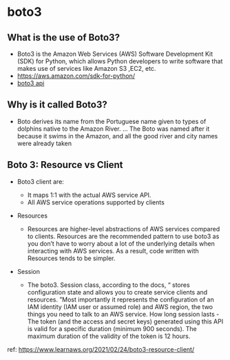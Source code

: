 # boto3
## What is the use of Boto3?
  - Boto3 is the Amazon Web Services (AWS) Software Development Kit (SDK) for Python, which allows Python developers to write software that makes use of services like Amazon S3 ,EC2, etc.
  - https://aws.amazon.com/sdk-for-python/
  - [boto3 api](https://boto3.amazonaws.com/v1/documentation/api/latest/reference/services/index.html)
    
## Why is it called Boto3? 
  - Boto derives its name from the Portuguese name given to types of dolphins native to the Amazon River. ... The Boto was named after it because it swims in the Amazon, and all the good river and city names were already taken

## Boto 3: Resource vs Client
- Boto3 client are:
  - It maps 1:1 with the actual AWS service API.
  - All AWS service operations supported by clients
    
- Resources
  - Resources are higher-level abstractions of AWS services compared to clients. Resources are 
    the recommended pattern to use boto3 as you don’t have to worry about a lot of the underlying
    details when interacting with AWS services. As a result, code written with Resources tends to
    be simpler.

- Session
  - The boto3. Session class, according to the docs, “ stores configuration state and allows you to create service clients and resources.
    ”Most importantly it represents the configuration of an IAM identity (IAM user or assumed role) and AWS region, the two things you 
    need to talk to an AWS service. How long session lasts - The token (and the access and secret keys) generated using this API is valid for a 
    specific duration (minimum 900 seconds). The maximum duration of the validity of the token is 12 hours.

ref: 
https://www.learnaws.org/2021/02/24/boto3-resource-client/
